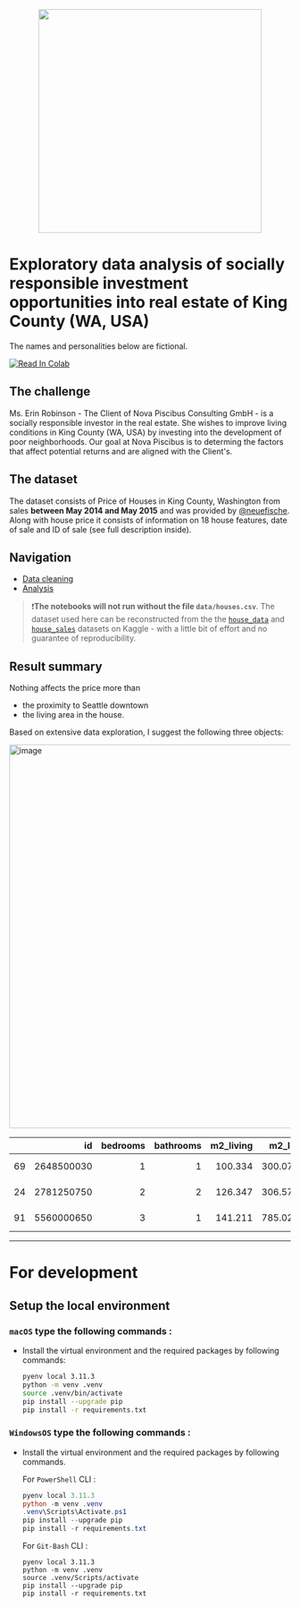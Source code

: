 <center><img src="https://www.invest4land.com/wp-content/uploads/2021/05/Invest4Land-Investment-Agricultural-Real-Estate-Agroforestry-Secondary-Income-Generation-Eggs-Livestock-Farmlands-Investment-Agriculture-0-1.jpg" height="400"/></center>

# **Exploratory data analysis of socially responsible investment opportunities into real estate of King County (WA, USA)**
The names and personalities below are fictional.

[<img src="https://colab.research.google.com/assets/colab-badge.svg" alt="Read In Colab"/>](https://colab.research.google.com/github/eburakova/eda-kc-housing/blob/main/eda_notebook.ipynb)

## The challenge
Ms. Erin Robinson - The Client of Nova Piscibus Consulting GmbH - is a socially responsible investor in the real estate. She wishes to improve living conditions in King County (WA, USA) by investing into the development of poor neighborhoods. 
Our goal at Nova Piscibus is to determing the factors that affect potential returns and are aligned with the Client's. 

## The dataset
The dataset consists of Price of Houses in King County, Washington 
from sales **between May 2014 and May 2015** and was provided by [@neuefische](https://github.com/neuefische). 
Along with house price it consists of information on 18 house features, 
date of sale and ID of sale (see full description inside).

## Navigation
* [Data cleaning](cleaning.ipynb) 
* [Analysis](eda-notebook.ipynb)

>❗️**The notebooks will not run without the file `data/houses.csv`**. The dataset used here can be reconstructed from the 
> the [`house_data`](https://www.kaggle.com/datasets/arathipraj/house-data) 
> and [`house_sales`](https://www.kaggle.com/datasets/andykrause/kingcountysales) datasets on Kaggle - with a little bit of
> effort and no guarantee of reproducibility.

## Result summary

Nothing affects the price more than
* the proximity to Seattle downtown 
* the living area in the house.

Based on extensive data exploration, I suggest the following three objects: 

<img width="686" alt="image" src="https://github.com/eburakova/eda-kc-housing/assets/132762399/a4b4fcb9-3a20-4c88-8c6a-c7bff7786508">

|    |         id |   bedrooms |   bathrooms |   m2_living |   m2_lot |   floors |   waterfront |   view |   condition |   grade |   m2_above |   m2_basement |   yr_built |   yr_renovated |   zipcode |     lat |     long |   m2_living15 |   m2_lot15 | sale_date   |   price |   basement_share |   age |   yrs_since_renovation |   p_per_m2 |   dist_from_center | zone   |   poor_neighborhood_id |
|---:|-----------:|-----------:|------------:|------------:|---------:|---------:|-------------:|-------:|------------:|--------:|-----------:|--------------:|-----------:|---------------:|----------:|--------:|---------:|--------------:|-----------:|:------------|--------:|-----------------:|------:|-----------------------:|-----------:|-------------------:|:-------|-----------------------:|
| 69 | 2648500030 |          1 |           1 |     100.334 |  300.074 |        1 |            0 |      0 |           3 |       6 |    100.334 |        0      |       1963 |            nan |     98002 | 47.3075 | -122.217 |       112.412 |    535.117 | 2014-07-25  |  112000 |         0        |    52 |                    nan |     1116.3 |            61.3488 | rural  |                      0 |
| 24 | 2781250750 |          2 |           2 |     126.347 |  306.577 |        2 |            0 |      0 |           3 |       6 |    126.347 |        0      |       2004 |            nan |     98038 | 47.3489 | -122.022 |       121.702 |    306.577 | 2014-08-28  |  222000 |         0        |    11 |                    nan |     1757.1 |            53.9958 | rural  |                     13 |
| 91 | 5560000650 |          3 |           1 |     141.211 |  785.024 |        1 |            0 |      0 |           2 |       6 |    104.051 |       37.1609 |       1961 |            nan |     98023 | 47.328  | -122.337 |       122.631 |    785.024 | 2014-12-02  |  135000 |         0.263158 |    54 |                    nan |      956   |            57.5993 | rural  |                     20 |


----
# For development
## Setup the local environment

### **`macOS`** type the following commands : 

- Install the virtual environment and the required packages by following commands:

    ```BASH
    pyenv local 3.11.3
    python -m venv .venv
    source .venv/bin/activate
    pip install --upgrade pip
    pip install -r requirements.txt
    ```
### **`WindowsOS`** type the following commands :

- Install the virtual environment and the required packages by following commands.

   For `PowerShell` CLI :

    ```PowerShell
    pyenv local 3.11.3
    python -m venv .venv
    .venv\Scripts\Activate.ps1
    pip install --upgrade pip
    pip install -r requirements.txt
    ```

    For `Git-Bash` CLI :
    ```
    pyenv local 3.11.3
    python -m venv .venv
    source .venv/Scripts/activate
    pip install --upgrade pip
    pip install -r requirements.txt
    ```
